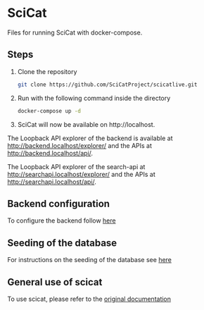 # SciCat

Files for running SciCat with docker-compose.


## Steps

1. Clone the repository
   ```sh
   git clone https://github.com/SciCatProject/scicatlive.git
   ```
2. Run with the following command inside the directory
   ```sh
   docker-compose up -d
   ```
3. SciCat will now be available on http://localhost. 

The Loopback API explorer of the backend is available at http://backend.localhost/explorer/ and the APIs at http://backend.localhost/api/. 

The Loopback API explorer of the search-api at http://searchapi.localhost/explorer/ and the APIs at http://searchapi.localhost/api/.

## Backend configuration

To configure the backend follow [here](./services/backend/README.md)

## Seeding of the database

For instructions on the seeding of the database see [here](./services/mongodb/README.md)

## General use of scicat

To use scicat, please refer to the [original documentation](https://scicatproject.github.io/documentation/)
